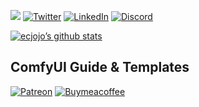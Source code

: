 ![](https://komarev.com/ghpvc/?username=ecjojo&style=for-the-badge)
[![Twitter][twitter-shield]][twitter-url] 
[![LinkedIn][linkedin-shield]][linkedin-url]
[![Discord][discord-shield]][discord-url] 

[![ecjojo’s github stats](https://github-readme-stats.vercel.app/api?username=ecjojo)](https://github.com/ecjojo)

## ComfyUI Guide & Templates
[![Patreon][patreon-shield]][patreon-url] 
[![Buymeacoffee][buymeacoffee-shield]][buymeacoffee-url] 


[patreon-shield]: https://img.shields.io/badge/-Patreon-black.svg?style=for-the-badge&logo=patreon&colorB=555
[patreon-url]: https://www.patreon.com/ecjojo
[buymeacoffee-shield]: https://img.shields.io/badge/-Buymeacoffee-black.svg?style=for-the-badge&logo=buymeacoffee&colorB=555
[buymeacoffee-url]: https://www.buymeacoffee.com/ecjojo
[discord-shield]: https://img.shields.io/badge/-Discord-black.svg?style=for-the-badge&logo=discord&colorB=555
[discord-url]: https://discord.gg/qxQMyjkcqE
[twitter-shield]: https://img.shields.io/badge/-Twitter-black.svg?style=for-the-badge&logo=twitter&colorB=555
[twitter-url]: https://twitter.com/ecjojo_ai
[linkedin-shield]: https://img.shields.io/badge/-LinkedIn-black.svg?style=for-the-badge&logo=linkedin&colorB=555
[linkedin-url]: https://www.linkedin.com/in/ec-j-0095a952/
